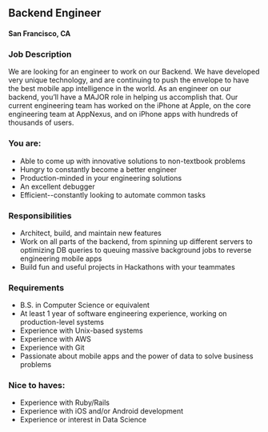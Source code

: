 ## Backend Engineer
#### San Francisco, CA

### Job Description
We are looking for an engineer to work on our Backend. We have developed very unique technology, and are continuing to push the envelope to have the best mobile app intelligence in the world. As an engineer on our backend, you’ll have a MAJOR role in helping us accomplish that. Our current engineering team has worked on the iPhone at Apple, on the core engineering team at AppNexus, and on iPhone apps with hundreds of thousands of users.

### You are:
+ Able to come up with innovative solutions to non-textbook problems
+ Hungry to constantly become a better engineer
+ Production-minded in your engineering solutions
+ An excellent debugger
+ Efficient--constantly looking to automate common tasks

### Responsibilities
+ Architect, build, and maintain new features
+ Work on all parts of the backend, from spinning up different servers to optimizing DB queries to queuing massive background jobs to reverse engineering mobile apps
+ Build fun and useful projects in Hackathons with your teammates

### Requirements
+ B.S. in Computer Science or equivalent
+ At least 1 year of software engineering experience, working on production-level systems
+ Experience with Unix-based systems
+ Experience with AWS
+ Experience with Git
+ Passionate about mobile apps and the power of data to solve business problems

### Nice to haves:
+ Experience with Ruby/Rails
+ Experience with iOS and/or Android development
+ Experience or interest in Data Science


